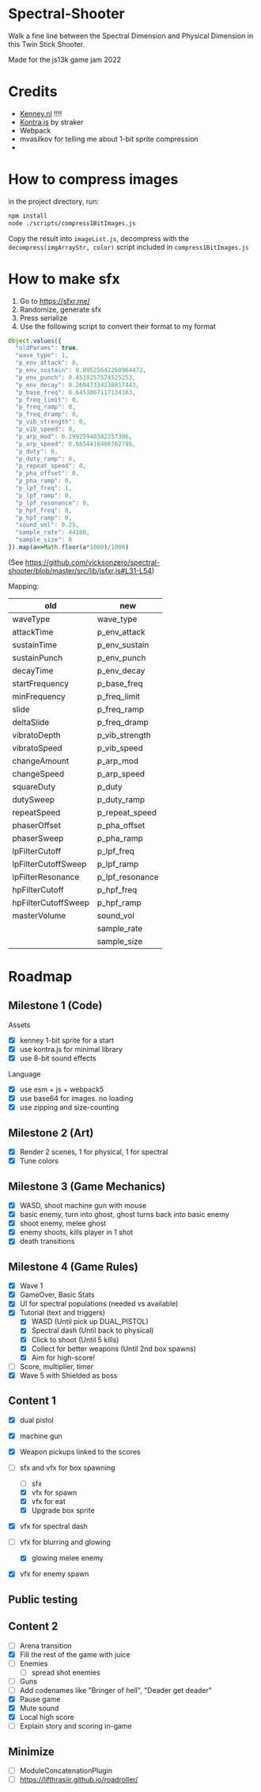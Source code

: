 # Spectral-Shooter
Walk a fine line between the Spectral Dimension and Physical Dimension in this Twin Stick Shooter.

Made for the js13k game jam 2022



# Credits

- [Kenney.nl](https://kenney.nl) !!!!
- [Kontra.js](https://github.com/straker/kontra) by straker
- Webpack
- mvasilkov for telling me about 1-bit sprite compression
- 

# How to compress images

in the project directory, run:

```bash
npm install
node ./scripts/compress1BitImages.js
```

Copy the result into `imageList.js`, decompress with the `decompress(imgArrayStr, color)` script included in `compress1BitImages.js`


# How to make sfx

1. Go to https://sfxr.me/
2. Randomize, generate sfx
3. Press serialize
4. Use the following script to convert their format to my format

```js
Object.values({
  "oldParams": true,
  "wave_type": 1,
  "p_env_attack": 0,
  "p_env_sustain": 0.09525642260964472,
  "p_env_punch": 0.4519257574525253,
  "p_env_decay": 0.26047334238817443,
  "p_base_freq": 0.6453867117134183,
  "p_freq_limit": 0,
  "p_freq_ramp": 0,
  "p_freq_dramp": 0,
  "p_vib_strength": 0,
  "p_vib_speed": 0,
  "p_arp_mod": 0.29925948382257306,
  "p_arp_speed": 0.6654418466762786,
  "p_duty": 0,
  "p_duty_ramp": 0,
  "p_repeat_speed": 0,
  "p_pha_offset": 0,
  "p_pha_ramp": 0,
  "p_lpf_freq": 1,
  "p_lpf_ramp": 0,
  "p_lpf_resonance": 0,
  "p_hpf_freq": 0,
  "p_hpf_ramp": 0,
  "sound_vol": 0.25,
  "sample_rate": 44100,
  "sample_size": 8
}).map(a=>Math.floor(a*1000)/1000)
```

(See https://github.com/vicksonzero/spectral-shooter/blob/master/src/lib/jsfxr.js#L31-L54)

Mapping:

| old                 | new             |
| ------------------- | --------------- |
| waveType            | wave_type       |
| attackTime          | p_env_attack    |
| sustainTime         | p_env_sustain   |
| sustainPunch        | p_env_punch     |
| decayTime           | p_env_decay     |
| startFrequency      | p_base_freq     |
| minFrequency        | p_freq_limit    |
| slide               | p_freq_ramp     |
| deltaSlide          | p_freq_dramp    |
| vibratoDepth        | p_vib_strength  |
| vibratoSpeed        | p_vib_speed     |
| changeAmount        | p_arp_mod       |
| changeSpeed         | p_arp_speed     |
| squareDuty          | p_duty          |
| dutySweep           | p_duty_ramp     |
| repeatSpeed         | p_repeat_speed  |
| phaserOffset        | p_pha_offset    |
| phaserSweep         | p_pha_ramp      |
| lpFilterCutoff      | p_lpf_freq      |
| lpFilterCutoffSweep | p_lpf_ramp      |
| lpFilterResonance   | p_lpf_resonance |
| hpFilterCutoff      | p_hpf_freq      |
| hpFilterCutoffSweep | p_hpf_ramp      |
| masterVolume        | sound_vol       |
|                     | sample_rate     |
|                     | sample_size     |


# Roadmap

## Milestone 1 (Code)

Assets
- [x] kenney 1-bit sprite for a start
- [x] use kontra.js for minimal library
- [x] use 8-bit sound effects

Language
- [x] use esm + js + webpack5
- [x] use base64 for images. no loading
- [x] use zipping and size-counting

## Milestone 2 (Art)
- [x] Render 2 scenes, 1 for physical, 1 for spectral
- [x] Tune colors

## Milestone 3 (Game Mechanics)
- [x] WASD, shoot machine gun with mouse
- [x] basic enemy, turn into ghost, ghost turns back into basic enemy
- [x] shoot enemy, melee ghost
- [x] enemy shoots, kills player in 1 shot
- [x] death transitions

## Milestone 4 (Game Rules)
- [x] Wave 1
- [x] GameOver, Basic Stats
- [x] UI for spectral populations (needed vs available)
- [x] Tutorial (text and triggers)
  - [x] WASD (Until pick up DUAL_PISTOL)
  - [x] Spectral dash (Until back to physical)
  - [x] Click to shoot (Until 5 kills)
  - [x] Collect for better weapons (Until 2nd box spawns)
  - [x] Aim for high-score!
- [ ] Score, multiplier, timer
- [x] Wave 5 with Shielded as boss

## Content 1
- [x] dual pistol
- [x] machine gun
- [x] Weapon pickups linked to the scores
- [ ] sfx and vfx for box spawning
  - [ ] sfx
  - [x] vfx for spawn
  - [x] vfx for eat
  - [x] Upgrade box sprite
- [x] vfx for spectral dash
- [ ] vfx for blurring and glowing
  - [x] glowing melee enemy
- [x] vfx for enemy spawn


## Public testing


## Content 2
- [ ] Arena transition
- [x] Fill the rest of the game with juice
- [ ] Enemies
  - [ ] spread shot enemies
- [ ] Guns
- [ ] Add codenames like "Bringer of hell", "Deader get deader"
- [x] Pause game
- [x] Mute sound
- [x] Local high score
- [ ] Explain story and scoring in-game

## Minimize

- [ ] ModuleConcatenationPlugin
- [ ] https://lifthrasiir.github.io/roadroller/